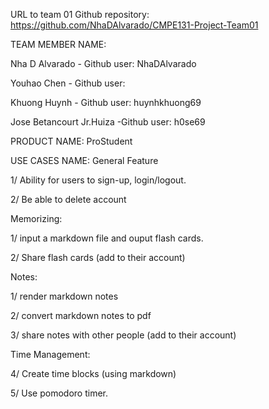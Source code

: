 URL to team 01 Github repository: https://github.com/NhaDAlvarado/CMPE131-Project-Team01

TEAM MEMBER NAME:

Nha D Alvarado - Github user: NhaDAlvarado

Youhao Chen 	- Github user: 

Khuong Huynh   - Github user: huynhkhuong69

Jose Betancourt Jr.Huiza -Github user: h0se69

PRODUCT NAME: ProStudent

USE CASES NAME:
 General Feature

1/ Ability for users to sign-up, login/logout.

2/ Be able to delete account

 Memorizing: 

1/ input a markdown file and ouput flash cards.

2/ Share flash cards (add to their account)

Notes:

1/ render markdown notes

2/ convert markdown notes to pdf

3/ share notes with other people (add to their account)

Time Management:

4/ Create time blocks (using markdown)

5/ Use pomodoro timer.
